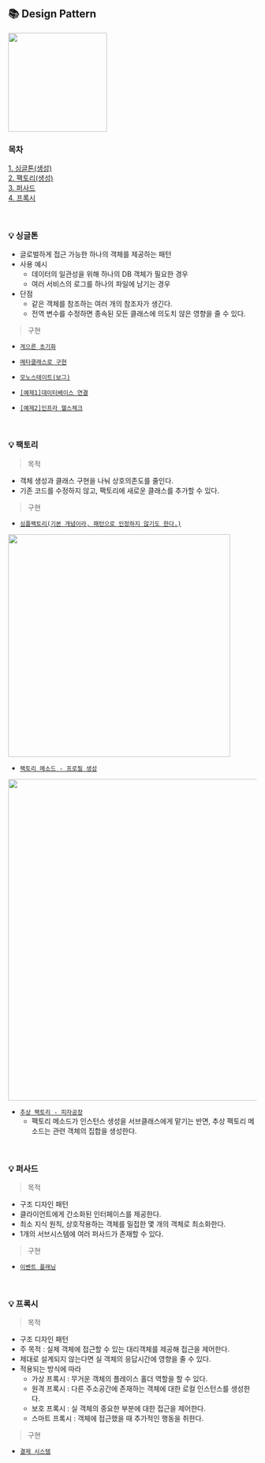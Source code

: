 ## :books: Design Pattern

<img width="200" src="https://user-images.githubusercontent.com/42771578/134512989-9a30807c-d5cc-4762-b28a-ea950736c659.png">

### 목차

[1. 싱글톤(생성)](#:bulb:-싱글톤)<br>
[2. 팩토리(생성)](#:bulb:-팩토리)<br>
[3. 퍼사드](#:bulb:-퍼사드)<br>
[4. 프록시](#:bulb:-프록시)

&nbsp;

### :bulb: 싱글톤
- 글로벌하게 접근 가능한 하나의 객체를 제공하는 패턴
- 사용 예시
    - 데이터의 일관성을 위해 하나의 DB 객체가 필요한 경우
    - 여러 서비스의 로그를 하나의 파일에 남기는 경우
- 단점
    - 같은 객체를 참조하는 여러 개의 참조자가 생긴다.
    - 전역 변수를 수정하면 종속된 모든 클래스에 의도치 않은 영향을 줄 수 있다. 

> 구현

- <a href="https://github.com/myejin/Design_Pattern/blob/main/%EC%8B%B1%EA%B8%80%ED%86%A4/singleton(lazy%20init).py">`게으른 초기화`</a>

- <a href="https://github.com/myejin/Design_Pattern/blob/main/%EC%8B%B1%EA%B8%80%ED%86%A4/meta_singleton.py">`메타클래스로 구현`</a>

- <a href="https://github.com/myejin/Design_Pattern/blob/main/%EC%8B%B1%EA%B8%80%ED%86%A4/borg.py">`모노스테이트(보그)`</a>

- <a href="https://github.com/myejin/Design_Pattern/blob/main/%EC%8B%B1%EA%B8%80%ED%86%A4/ex1_db_app.py">`[예제1]데이터베이스 연결`</a>

- <a href="https://github.com/myejin/Design_Pattern/blob/main/%EC%8B%B1%EA%B8%80%ED%86%A4/ex1_db_app.py">`[예제2]인프라 헬스체크`</a>

&nbsp;

### :bulb: 팩토리

> 목적

- 객체 생성과 클래스 구현을 나눠 상호의존도를 줄인다.
- 기존 코드를 수정하지 않고, 팩토리에 새로운 클래스를 추가할 수 있다.

> 구현

- <a href="https://github.com/myejin/Design_Pattern/blob/main/%ED%8C%A9%ED%86%A0%EB%A6%AC/simple_factory.py">`심플팩토리(기본 개념이라, 패턴으로 인정하지 않기도 한다.)`</a>
<img width="450" src="https://user-images.githubusercontent.com/42771578/144752568-e32f2ee6-5938-40af-9ec0-5208367f2db6.png">

- <a href="https://github.com/myejin/Design_Pattern/blob/main/%ED%8C%A9%ED%86%A0%EB%A6%AC/factory_method.py">`팩토리 메소드 - 프로필 생성`</a>
<img width="650" src="https://user-images.githubusercontent.com/42771578/144753400-7b410c63-4e72-43a9-8ad6-48e74d6e66b3.png">

- <a href="https://github.com/myejin/Design_Pattern/blob/main/%ED%8C%A9%ED%86%A0%EB%A6%AC/abstract_factory.py">`추상 팩토리 - 피자공장`</a>
    - 팩토리 메소드가 인스턴스 생성을 서브클래스에게 맡기는 반면, 추상 팩토리 메소드는 관련 객체의 집합을 생성한다.

&nbsp;

### :bulb: 퍼사드

> 목적

- 구조 디자인 패턴
- 클라이언트에게 간소화된 인터페이스를 제공한다.
- 최소 지식 원칙, 상호작용하는 객체를 밀접한 몇 개의 객체로 최소화한다.
- 1개의 서브시스템에 여러 퍼사드가 존재할 수 있다.

> 구현

- <a href="https://github.com/myejin/Design_Pattern/blob/main/%ED%8D%BC%EC%82%AC%EB%93%9C/event_planning.py">`이벤트 플래닝`</a>

&nbsp;

### :bulb: 프록시

> 목적

- 구조 디자인 패턴
- 주 목적 : 실제 객체에 접근할 수 있는 대리객체를 제공해 접근을 제어한다.
- 제대로 설계되지 않는다면 실 객체의 응답시간에 영향을 줄 수 있다.
- 적용되는 방식에 따라
    - 가상 프록시 : 무거운 객체의 플레이스 홀더 역할을 할 수 있다.
    - 원격 프록시 : 다른 주소공간에 존재하는 객체에 대한 로컬 인스턴스를 생성한다.
    - 보호 프록시 : 실 객체의 중요한 부분에 대한 접근을 제어한다.
    - 스마트 프록시 : 객체에 접근했을 때 추가적인 행동을 취한다.

> 구현

- <a href="https://github.com/myejin/Design_Pattern/blob/main/%ED%94%84%EB%A1%9D%EC%8B%9C/payment_system.py">`결제 시스템`</a>

&nbsp;










